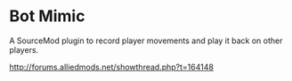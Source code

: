 Bot Mimic
==========

A SourceMod plugin to record player movements and play it back on other players.

http://forums.alliedmods.net/showthread.php?t=164148